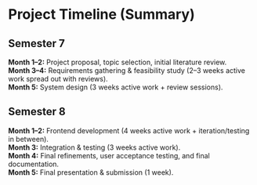 # Project Timeline (Summary)

## Semester 7
**Month 1–2:** Project proposal, topic selection, initial literature review.  
**Month 3–4:** Requirements gathering & feasibility study (2–3 weeks active work spread out with reviews).  
**Month 5:** System design (3 weeks active work + review sessions).  

## Semester 8
**Month 1–2:** Frontend development (4 weeks active work + iteration/testing in between).  
**Month 3:** Integration & testing (3 weeks active work).  
**Month 4:** Final refinements, user acceptance testing, and final documentation.  
**Month 5:** Final presentation & submission (1 week).  


